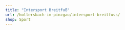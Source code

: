 ```yaml
---
title: "Intersport Breitfuß"
url: /hollersbach-im-pinzgau/intersport-breitfuss/
shop: Sport
---
```

